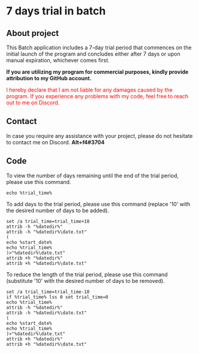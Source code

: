 # 7 days trial in batch

## About project

This Batch application includes a 7-day trial period that commences on the initial launch of the program and concludes either after 7 days or upon manual expiration, whichever comes first.

**If you are utilizing my program for commercial purposes, kindly provide attribution to my GitHub account.**

<font color="red">I hereby declare that I am not liable for any damages caused by the program. If you experience any problems with my code, feel free to reach out to me on Discord.</font>

## Contact
In case you require any assistance with your project, please do not hesitate to contact me on Discord.
**Alt+f4#3704**

## Code
To view the number of days remaining until the end of the trial period, please use this command.
```batch
echo %trial_time%
```


To add days to the trial period, please use this command (replace '10' with the desired number of days to be added).
```batch
set /a trial_time=trial_time+10
attrib -h "%datedir%"
attrib -h "%datedir%\date.txt"
(
echo %start_date%
echo %trial_time%
)>"%datedir%\date.txt"
attrib +h "%datedir%"
attrib +h "%datedir%\date.txt"
```
To reduce the length of the trial period, please use this command (substitute '10' with the desired number of days to be removed).
```batch
set /a trial_time=trial_time-10
if %trial_time% lss 0 set trial_time=0
echo %trial_time%
attrib -h "%datedir%"
attrib -h "%datedir%\date.txt"
(
echo %start_date%
echo %trial_time%
)>"%datedir%\date.txt"
attrib +h "%datedir%"
attrib +h "%datedir%\date.txt"
  ```

